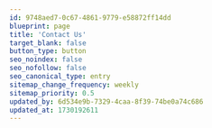 ```yaml
---
id: 9748aed7-0c67-4861-9779-e58872ff14dd
blueprint: page
title: 'Contact Us'
target_blank: false
button_type: button
seo_noindex: false
seo_nofollow: false
seo_canonical_type: entry
sitemap_change_frequency: weekly
sitemap_priority: 0.5
updated_by: 6d534e9b-7329-4caa-8f39-74be0a74c686
updated_at: 1730192611
---
```

